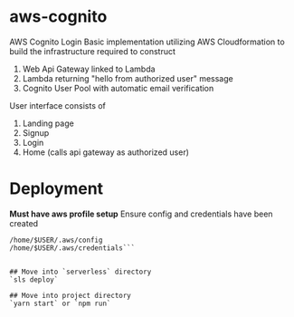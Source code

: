 # aws-cognito
AWS Cognito Login
Basic implementation utilizing AWS Cloudformation to build the infrastructure required to construct
 1. Web Api Gateway linked to Lambda
 2. Lambda returning "hello from authorized user" message
 3. Cognito User Pool with automatic email verification
 
User interface consists of
 1. Landing page
 2. Signup
 3. Login
 4. Home (calls api gateway as authorized user)

# Deployment
**Must have aws profile setup**
Ensure config and credentials have been created

```shell
/home/$USER/.aws/config
/home/$USER/.aws/credentials```


## Move into `serverless` directory
`sls deploy`

## Move into project directory
`yarn start` or `npm run`

